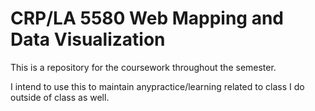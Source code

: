 # CRP/LA 5580 Web Mapping and Data Visualization
This is a repository for the coursework throughout the semester.

I intend to use this to maintain anypractice/learning related to class I do outside of class as well.

